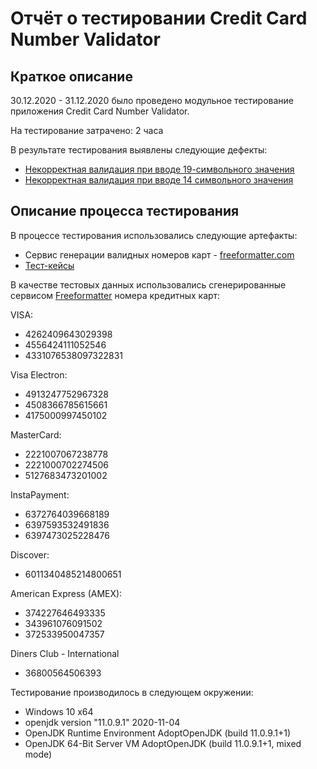 # Отчёт о тестировании Credit Card Number Validator

## Краткое описание

30.12.2020 - 31.12.2020 было проведено модульное тестирование приложения Credit Card Number Validator.

На тестирование затрачено: 2 часа

В результате тестирования выявлены следующие дефекты:
* [Некорректная валидация при вводе 19-символьного значения](https://github.com/richskiter/Javaqa1.2/issues/1)
* [Некорректная валидация при вводе 14 символьного значения](https://github.com/richskiter/Javaqa1.2/issues/2)

## Описание процесса тестирования

В процессе тестирования использовались следующие артефакты:

* Сервис генерации валидных номеров карт - [freeformatter.com](https://www.freeformatter.com/credit-card-number-generator-validator.html)
* [Тест-кейсы](https://github.com/richskiter/Javaqa1.2/blob/master/test-cases.md)

В качестве тестовых данных использовались сгенерированные сервисом [Freeformatter](https://www.freeformatter.com/credit-card-number-generator-validator.html) номера кредитных карт:

VISA:
* 4262409643029398
* 4556424111052546
* 4331076538097322831

Visa Electron:
* 4913247752967328
* 4508366785615661
* 4175000997450102

MasterCard:
* 2221007067238778
* 2221000702274506
* 5127683473201002

InstaPayment:
* 6372764039668189
* 6397593532491836
* 6397473025228476

Discover:
* 6011340485214800651

American Express (AMEX):
* 374227646493335
* 343961076091502
* 372533950047357

Diners Club - International
* 36800564506393

Тестирование производилось в следующем окружении:
* Windows 10 x64
* openjdk version "11.0.9.1" 2020-11-04
* OpenJDK Runtime Environment AdoptOpenJDK (build 11.0.9.1+1)
* OpenJDK 64-Bit Server VM AdoptOpenJDK (build 11.0.9.1+1, mixed mode)

